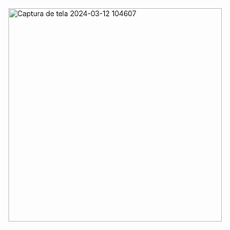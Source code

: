 <img width="426" alt="Captura de tela 2024-03-12 104607" src="https://github.com/GabrielAngelon/Arduino/assets/149213303/28f5c3af-7adf-4deb-8a00-cd82b8b1f82e">
